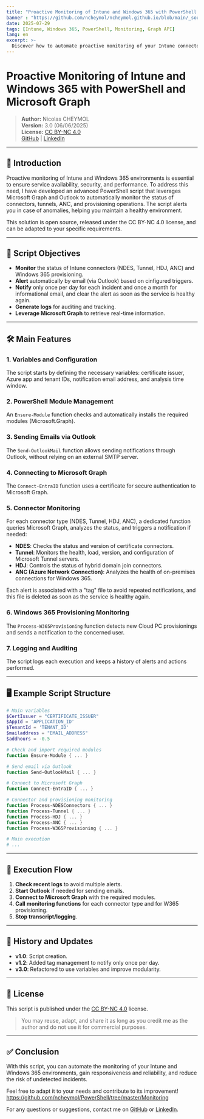 ```yaml
---
title: "Proactive Monitoring of Intune and Windows 365 with PowerShell and Microsoft Graph"
banner : "https://github.com/ncheymol/ncheymol.github.io/blob/main/_sources/intune-monitoring.jpeg?raw=true"
date: 2025-07-29
tags: [Intune, Windows 365, PowerShell, Monitoring, Graph API]
lang: en
excerpt: >-
  Discover how to automate proactive monitoring of your Intune connectors, tunnels, ANC, and Windows 365 provisioning with an advanced PowerShell script using Microsoft Graph and Outlook.
---
```


# Proactive Monitoring of Intune and Windows 365 with PowerShell and Microsoft Graph

> **Author:** Nicolas CHEYMOL  
> **Version:** 3.0 (06/06/2025)  
> **License:** [CC BY-NC 4.0](https://creativecommons.org/licenses/by-nc/4.0/)  
> [GitHub](https://github.com/ncheymol) | [LinkedIn](https://www.linkedin.com/in/ncheymol/)

---

## 🚀 Introduction

Proactive monitoring of Intune and Windows 365 environments is essential to ensure service availability, security, and performance. To address this need, I have developed an advanced PowerShell script that leverages Microsoft Graph and Outlook to automatically monitor the status of connectors, tunnels, ANC, and provisioning operations. The script alerts you in case of anomalies, helping you maintain a healthy environment.

This solution is open source, released under the CC BY-NC 4.0 license, and can be adapted to your specific requirements. 

---

## 🎯 Script Objectives

- **Monitor** the status of Intune connectors (NDES, Tunnel, HDJ, ANC) and Windows 365 provisioning.
- **Alert** automatically by email (via Outlook) based on cinfigured triggers.
- **Notify** only once per day for each incident and once a month for informational email, and clear the alert as soon as the service is healthy again.
- **Generate logs** for auditing and tracking.
- **Leverage Microsoft Graph** to retrieve real-time information.

---

## 🛠️ Main Features

### 1. Variables and Configuration
The script starts by defining the necessary variables: certificate issuer, Azure app and tenant IDs, notification email address, and analysis time window.

### 2. PowerShell Module Management
An `Ensure-Module` function checks and automatically installs the required modules (Microsoft.Graph).

### 3. Sending Emails via Outlook
The `Send-OutlookMail` function allows sending notifications through Outlook, without relying on an external SMTP server.

### 4. Connecting to Microsoft Graph
The `Connect-EntraID` function uses a certificate for secure authentication to Microsoft Graph.

### 5. Connector Monitoring
For each connector type (NDES, Tunnel, HDJ, ANC), a dedicated function queries Microsoft Graph, analyzes the status, and triggers a notification if needed:

- **NDES**: Checks the status and version of certificate connectors.
- **Tunnel**: Monitors the health, load, version, and configuration of Microsoft Tunnel servers.
- **HDJ**: Controls the status of hybrid domain join connectors.
- **ANC (Azure Network Connection)**: Analyzes the health of on-premises connections for Windows 365.

Each alert is associated with a "tag" file to avoid repeated notifications, and this file is deleted as soon as the service is healthy again.

### 6. Windows 365 Provisioning Monitoring
The `Process-W365Provisioning` function detects new Cloud PC provisionings and sends a notification to the concerned user.

### 7. Logging and Auditing
The script logs each execution and keeps a history of alerts and actions performed.

---

## 🖥️ Example Script Structure

```powershell
# Main variables
$CertIssuer = "CERTIFICATE_ISSUER"
$AppId = 'APPLICATION_ID'
$TenantId = 'TENANT_ID'
$mailaddress = "EMAIL_ADDRESS"
$addhours = -0.5

# Check and import required modules
function Ensure-Module { ... }

# Send email via Outlook
function Send-OutlookMail { ... }

# Connect to Microsoft Graph
function Connect-EntraID { ... }

# Connector and provisioning monitoring
function Process-NDESConnectors { ... }
function Process-Tunnel { ... }
function Process-HDJ { ... }
function Process-ANC { ... }
function Process-W365Provisioning { ... }

# Main execution
# ...
```

---

## 🔄 Execution Flow

1. **Check recent logs** to avoid multiple alerts.
2. **Start Outlook** if needed for sending emails.
3. **Connect to Microsoft Graph** with the required modules.
4. **Call monitoring functions** for each connector type and for W365 provisioning.
5. **Stop transcript/logging**.

---

## 📝 History and Updates

- **v1.0**: Script creation.
- **v1.2**: Added tag management to notify only once per day.
- **v3.0**: Refactored to use variables and improve modularity.

---

## 📄 License

This script is published under the [CC BY-NC 4.0](https://creativecommons.org/licenses/by-nc/4.0/) license.

> You may reuse, adapt, and share it as long as you credit me as the author and do not use it for commercial purposes.

---

## ✅ Conclusion

With this script, you can automate the monitoring of your Intune and Windows 365 environments, gain responsiveness and reliability, and reduce the risk of undetected incidents.

Feel free to adapt it to your needs and contribute to its improvement! https://github.com/ncheymol/PowerShell/tree/master/Monitoring

For any questions or suggestions, contact me on [GitHub](https://github.com/ncheymol) or [LinkedIn](https://www.linkedin.com/in/ncheymol/). 
